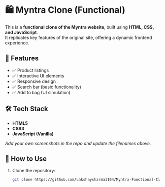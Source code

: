 # 🛍️ Myntra Clone (Functional)

This is a **functional clone of the Myntra website**, built using **HTML, CSS, and JavaScript**.  
It replicates key features of the original site, offering a dynamic frontend experience.

## 📌 Features

- ✅ Product listings  
- ✅ Interactive UI elements  
- ✅ Responsive design  
- ✅ Search bar (basic functionality)  
- ✅ Add to bag (UI simulation)

## 🛠️ Tech Stack

- **HTML5**
- **CSS3**
- **JavaScript (Vanilla)**


*Add your own screenshots in the repo and update the filenames above.*

## 📂 How to Use

1. Clone the repository:
   ```bash
   git clone https://github.com/Lakshaysharma1104/Myntra-Functional-Clone
 
